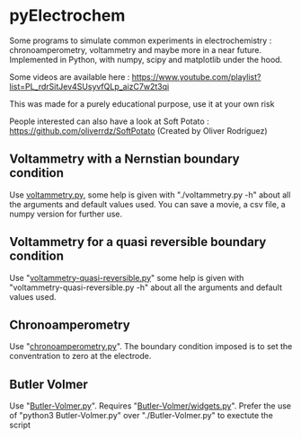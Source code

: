 # pyElectrochem
Some programs to simulate common experiments in electrochemistry : chronoamperometry, voltammetry and maybe more in a near future. Implemented in Python, with numpy, scipy and matplotlib under the hood.

Some videos are available here : 
https://www.youtube.com/playlist?list=PL_rdrSitJev4SUsyvfQLp_aizC7w2t3qi

This was made for a purely educational purpose, use it at your own risk

People interested can also have a look at Soft Potato :
https://github.com/oliverrdz/SoftPotato (Created by Oliver Rodríguez)

## Voltammetry with a Nernstian boundary condition

Use [voltammetry.py](voltammetry-nernst/voltammetry.py), some help is given with "./voltammetry.py -h" about all the arguments and default values used. You can save a movie, a csv file, a numpy version for further use.

## Voltammetry for a quasi reversible boundary condition

Use "[voltammetry-quasi-reversible.py](voltammetry-quasi-reversible/voltammetry-quasi-reversible.py)" some help is given with "voltammetry-quasi-reversible.py -h" about all the arguments and default values used. 

## Chronoamperometry

Use "[chronoamperometry.py](chronoamperometry/chronoamperometry.py)". The boundary condition imposed is to set the conventration to zero at the electrode.

## Butler Volmer

Use "[Butler-Volmer.py](Butler-Volmer/Butler-Volmer.py)". Requires "[Butler-Volmer/widgets.py](widgets.py)". Prefer the use of "python3 Butler-Volmer.py" over "./Butler-Volmer.py" to exectute the script 
